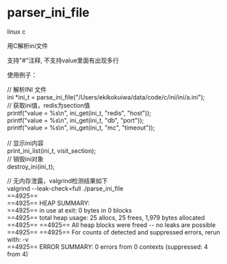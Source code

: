 parser_ini_file
===============

linux c

用C解析ini文件

支持"#"注释, 不支持value里面有出现多行

使用例子：

// 解析INI 文件<br>
ini *ini_t = parse_ini_file("/Users/ekikokuiwa/data/code/c/ini/ini/a.ini");<br>
// 获取ini值，redis为section值<br>
printf("value = %s\n", ini_get(ini_t, "redis", "host"));<br>
printf("value = %s\n", ini_get(ini_t, "db", "port"));<br>
printf("value = %s\n", ini_get(ini_t, "mc", "timeout"));<br><br>
// 显示ini内容<br>
print_ini_list(ini_t, visit_section);<br>
// 销毁ini对象<br>
destroy_ini(ini_t);
 
// 无内存泄露，valgrind检测结果如下<br>
 valgrind --leak-check=full ./parse_ini_file <br>
 ==4925== <br>
==4925== HEAP SUMMARY:<br>
==4925==     in use at exit: 0 bytes in 0 blocks<br>
==4925==   total heap usage: 25 allocs, 25 frees, 1,979 bytes allocated<br>
==4925== 
==4925== All heap blocks were freed -- no leaks are possible<br>
==4925== 
==4925== For counts of detected and suppressed errors, rerun with: -v<br>
==4925== ERROR SUMMARY: 0 errors from 0 contexts (suppressed: 4 from 4)<br>
